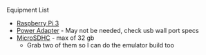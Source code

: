 Equipment List
* [Raspberry Pi 3](https://www.adafruit.com/products/3055)
* [Power Adapter](http://elinux.org/RPi_Hardware_Basic_Setup#Power_Supply) - May not be needed, check usb wall port specs
* [MicroSDHC](https://en.wikipedia.org/wiki/Raspberry_Pi#Hardware) - max of 32 gb
    * Grab two of them so I can do the emulator build too